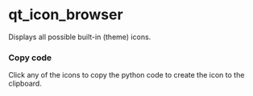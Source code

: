 # qt_icon_browser

Displays all possible built-in (theme) icons.

### Copy code

Click any of the icons to copy the python code to create the icon to the clipboard.
